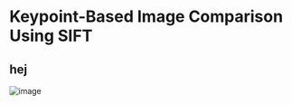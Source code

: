 # Keypoint-Based Image Comparison Using SIFT
## hej
![image](https://user-images.githubusercontent.com/41973043/210826627-00b99127-5d9c-4d91-95a3-05e316ba609f.png)
